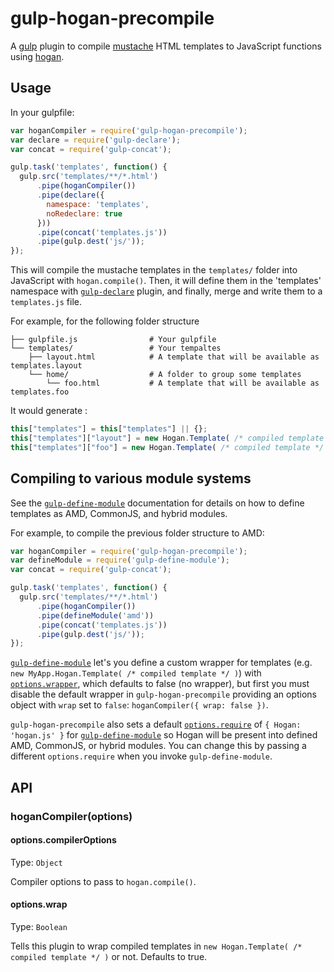 gulp-hogan-precompile
===

A [gulp][] plugin to compile [mustache][] HTML templates to JavaScript functions using [hogan][].

## Usage

In your gulpfile:

```javascript
var hoganCompiler = require('gulp-hogan-precompile');
var declare = require('gulp-declare');
var concat = require('gulp-concat');

gulp.task('templates', function() {
  gulp.src('templates/**/*.html')
      .pipe(hoganCompiler())
      .pipe(declare({
        namespace: 'templates',
        noRedeclare: true
      }))
      .pipe(concat('templates.js'))
      .pipe(gulp.dest('js/'));
});
```

This will compile the mustache templates in the `templates/` folder into JavaScript with `hogan.compile()`. Then, it will define them in the 'templates' namespace with [`gulp-declare`][gulp-declare] plugin, and finally, merge and write them to a `templates.js` file.

For example, for the following folder structure

```
├── gulpfile.js                # Your gulpfile
└── templates/                 # Your tempaltes
    ├── layout.html            # A template that will be available as templates.layout
    └── home/                  # A folder to group some templates
        └── foo.html           # A template that will be available as templates.foo
```

It would generate :

```js
this["templates"] = this["templates"] || {};
this["templates"]["layout"] = new Hogan.Template( /* compiled template */ );
this["templates"]["foo"] = new Hogan.Template( /* compiled template */ );
```


## Compiling to various module systems

See the [`gulp-define-module`][gulp-define-module] documentation for details on how to define templates as AMD, CommonJS, and hybrid modules.

For example, to compile the previous folder structure to AMD:

```javascript
var hoganCompiler = require('gulp-hogan-precompile');
var defineModule = require('gulp-define-module');
var concat = require('gulp-concat');

gulp.task('templates', function() {
  gulp.src('templates/**/*.html')
      .pipe(hoganCompiler())
      .pipe(defineModule('amd'))
      .pipe(concat('templates.js'))
      .pipe(gulp.dest('js/'));
});
```

[`gulp-define-module`][gulp-define-module] let's you define a custom wrapper for templates (e.g. `new MyApp.Hogan.Template( /* compiled template */ )`) with [`options.wrapper`][options.wrapper], which defaults to false (no wrapper), but first you must disable the default wrapper in `gulp-hogan-precompile` providing an options object with `wrap` set to `false`: `hoganCompiler({ wrap: false })`.

`gulp-hogan-precompile` also sets a default [`options.require`][options.require] of `{ Hogan: 'hogan.js' }` for [`gulp-define-module`][gulp-define-module] so Hogan will be present into defined AMD, CommonJS, or hybrid modules. You can change this by passing a different `options.require` when you invoke `gulp-define-module`.


## API

### hoganCompiler(options)

#### options.compilerOptions
Type: `Object`

Compiler options to pass to `hogan.compile()`.

#### options.wrap
Type: `Boolean`

Tells this plugin to wrap compiled templates in `new Hogan.Template( /* compiled template */ )` or not. Defaults to true.


[gulp]:http://gulpjs.com
[mustache]:http://mustache.github.io
[hogan]:https://github.com/twitter/hogan.js
[gulp-define-module]:https://github.com/wbyoung/gulp-define-module
[options.require]:https://github.com/wbyoung/gulp-define-module#optionsrequire
[options.wrapper]:https://github.com/wbyoung/gulp-define-module#optionswrapper
[gulp-declare]:https://github.com/lazd/gulp-declare
